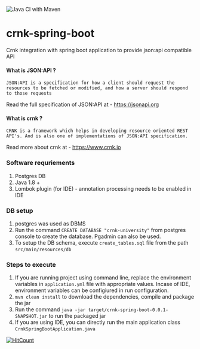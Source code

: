 ![Java CI with Maven](https://github.com/NageswaraRaoMaridu/crnk-spring-boot/workflows/Java%20CI%20with%20Maven/badge.svg?branch=master&event=push)

# crnk-spring-boot
Crnk integration with spring boot application to provide json:api compatible API

#### What is JSON:API ?
```JSON:API is a specification for how a client should request the resources to be fetched or modified, and how a server should respond to those requests```

Read the full specification of JSON:API at - https://jsonapi.org

#### What is crnk ?
```CRNK is a framework which helps in developing resource oriented REST API's. And is also one of implementations of JSON:API specification.```

Read more about crnk at - https://www.crnk.io  

### Software requriements
1. Postgres DB
2. Java 1.8 +
3. Lombok plugin (for IDE) - annotation processing needs to be enabled in IDE

### DB setup
1. postgres was used as DBMS
2. Run the command ```CREATE DATABASE "crnk-university"``` from postgres console to create the database. Pgadmin can also be used.
3. To setup the DB schema, execute ```create_tables.sql``` file from the path ```src/main/resources/db```

### Steps to execute
1. If you are running project using command line, replace the environment variables in ```application.yml``` file with appropriate values. Incase of IDE, environment variables can be configiured in run configuration.
2. ``` mvn clean install ``` to download the dependencies, compile and package the jar
3. Run the command ```java -jar target/crnk-spring-boot-0.0.1-SNAPSHOT.jar``` to run the packaged jar
4. If you are using IDE, you can directly run the main application class ```CrnkSpringBootApplication.java```




[![HitCount](http://hits.dwyl.com/NageswaraRaoMaridu/crnk-spring-boot.svg)](http://hits.dwyl.com/NageswaraRaoMaridu/crnk-spring-boot)
